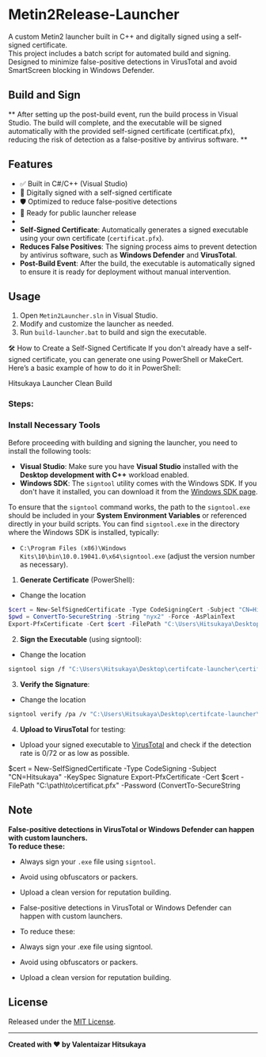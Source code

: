 # Metin2Release-Launcher

A custom Metin2 launcher built in C++ and digitally signed using a self-signed certificate.  
This project includes a batch script for automated build and signing.  
Designed to minimize false-positive detections in VirusTotal and avoid SmartScreen blocking in Windows Defender.

## Build and Sign
** After setting up the post-build event, run the build process in Visual Studio. The build will complete, and the executable will be signed automatically with the provided self-signed certificate (certificat.pfx), reducing the risk of detection as a false-positive by antivirus software. **

## Features

- ✅ Built in C#/C++ (Visual Studio)
- 🔐 Digitally signed with a self-signed certificate
- 🛡️ Optimized to reduce false-positive detections
- 🚀 Ready for public launcher release
- 
- **Self-Signed Certificate**: Automatically generates a signed executable using your own certificate (`certificat.pfx`).
- **Reduces False Positives**: The signing process aims to prevent detection by antivirus software, such as **Windows Defender** and **VirusTotal**.
- **Post-Build Event**: After the build, the executable is automatically signed to ensure it is ready for deployment without manual intervention.

## Usage

1. Open `Metin2Launcher.sln` in Visual Studio.
2. Modify and customize the launcher as needed.
3. Run `build-launcher.bat` to build and sign the executable.

🛠️ How to Create a Self-Signed Certificate
If you don't already have a self-signed certificate, you can generate one using PowerShell or MakeCert. Here’s a basic example of how to do it in PowerShell:

Hitsukaya Launcher Clean Build

### Steps:

### **Install Necessary Tools**

Before proceeding with building and signing the launcher, you need to install the following tools:

- **Visual Studio**: Make sure you have **Visual Studio** installed with the **Desktop development with C++** workload enabled.
- **Windows SDK**: The `signtool` utility comes with the Windows SDK. If you don't have it installed, you can download it from the [Windows SDK page](https://developer.microsoft.com/en-us/windows/downloads/windows-10-sdk/).
  
To ensure that the `signtool` command works, the path to the `signtool.exe` should be included in your **System Environment Variables** or referenced directly in your build scripts. You can find `signtool.exe` in the directory where the Windows SDK is installed, typically:

- `C:\Program Files (x86)\Windows Kits\10\bin\10.0.19041.0\x64\signtool.exe` (adjust the version number as necessary).

1. **Generate Certificate** (PowerShell):
  - Change the location
    
  ```powershell
  $cert = New-SelfSignedCertificate -Type CodeSigningCert -Subject "CN=Hitsukaya" -CertStoreLocation "Cert:\CurrentUser\My"
  $pwd = ConvertTo-SecureString -String "nyx2" -Force -AsPlainText
  Export-PfxCertificate -Cert $cert -FilePath "C:\Users\Hitsukaya\Desktop\certifcate--launcher\certificat.pfx" -Password $pwd
  ```
  
2. **Sign the Executable** (using signtool):

  - Change the location
    
  ```bash
  signtool sign /f "C:\Users\Hitsukaya\Desktop\certifcate-launcher\certificat.pfx" /p nyx123 /tr http://timestamp.digicert.com /td sha256 /fd sha256 "C:\Users\Hitsukaya\Desktop\certifcate-launcher\Metin2Release.exe"
  ```
  
3. **Verify the Signature**:

  - Change the location
  ```bash
  signtool verify /pa /v "C:\Users\Hitsukaya\Desktop\certifcate-launcher\Metin2Release.exe"
  ```
  
4. **Upload to VirusTotal** for testing:
  
  - Upload your signed executable to [VirusTotal](https://www.virustotal.com) and check if the detection rate is 0/72 or as low as possible.


$cert = New-SelfSignedCertificate -Type CodeSigning -Subject "CN=Hitsukaya" -KeySpec Signature
Export-PfxCertificate -Cert $cert -FilePath "C:\path\to\certificat.pfx" -Password (ConvertTo-SecureString 

## Note

**False-positive detections in VirusTotal or Windows Defender can happen with custom launchers.  
To reduce these:**

- Always sign your `.exe` file using `signtool`.
- Avoid using obfuscators or packers.
- Upload a clean version for reputation building.
- False-positive detections in VirusTotal or Windows Defender can happen with custom launchers.
- To reduce these:

- Always sign your .exe file using signtool.

- Avoid using obfuscators or packers.

- Upload a clean version for reputation building.

## License

Released under the [MIT License](LICENSE).

---

**Created with ❤️ by Valentaizar Hitsukaya**
